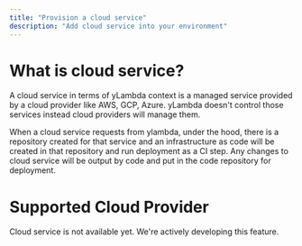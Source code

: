 ```yaml
---
title: "Provision a cloud service"
description: "Add cloud service into your environment"
---
```


# What is cloud service?
A cloud service in terms of yLambda context is a managed service provided by a cloud provider like AWS, GCP, Azure. yLambda doesn't control those services instead cloud providers will manage them.

When a cloud service requests from ylambda, under the hood, there is a repository created for that service and an infrastructure as code will be created in that repository and run deployment as a CI step. Any changes to cloud service will be output by code and put in the code repository for deployment.

# Supported Cloud Provider
Cloud service is not available yet. We're actively developing this feature.






